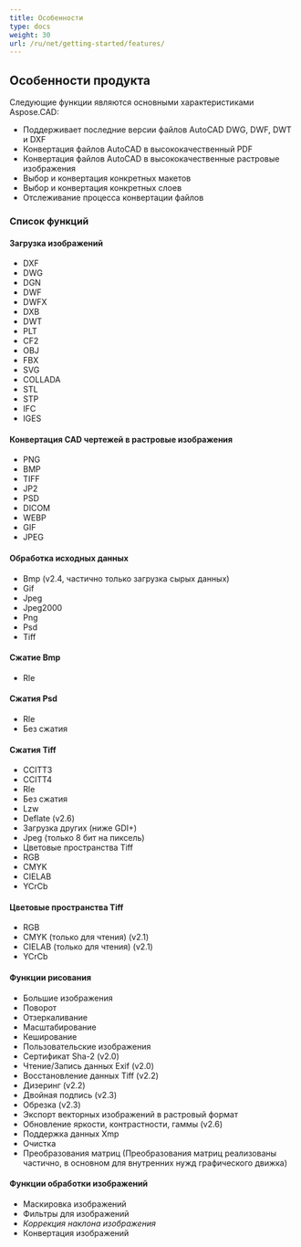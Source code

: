 ```yaml
---
title: Особенности
type: docs
weight: 30
url: /ru/net/getting-started/features/
---
```


## **Особенности продукта**
Следующие функции являются основными характеристиками Aspose.CAD:

- Поддерживает последние версии файлов AutoCAD DWG, DWF, DWT и DXF
- Конвертация файлов AutoCAD в высококачественный PDF
- Конвертация файлов AutoCAD в высококачественные растровые изображения
- Выбор и конвертация конкретных макетов
- Выбор и конвертация конкретных слоев
- Отслеживание процесса конвертации файлов

### **Список функций**
#### **Загрузка изображений**
- DXF
- DWG
- DGN
- DWF
- DWFX
- DXB
- DWT
- PLT
- CF2
- OBJ
- FBX
- SVG
- COLLADA
- STL
- STP
- IFC
- IGES

#### **Конвертация CAD чертежей в растровые изображения**
- PNG
- BMP
- TIFF
- JP2
- PSD
- DICOM
- WEBP
- GIF
- JPEG

#### **Обработка исходных данных**
- Bmp (v2.4, частично только загрузка сырых данных)
- Gif
- Jpeg
- Jpeg2000
- Png
- Psd
- Tiff

#### **Сжатие Bmp**
- Rle

#### **Сжатия Psd**
- Rle
- Без сжатия

#### **Сжатия Tiff**
- CCITT3
- CCITT4
- Rle
- Без сжатия
- Lzw
- Deflate (v2.6)
- Загрузка других (ниже GDI+)
- Jpeg (только 8 бит на пиксель)
- Цветовые пространства Tiff
- RGB
- CMYK
- CIELAB
- YCrCb

#### **Цветовые пространства Tiff**
- RGB    
- CMYK (только для чтения) (v2.1)
- CIELAB (только для чтения) (v2.1)
- YCrCb

#### **Функции рисования**
- Большие изображения    
- Поворот    
- Отзеркаливание    
- Масштабирование    
- Кеширование    
- Пользовательские изображения    
- Сертификат Sha-2 (v2.0)
- Чтение/Запись данных Exif (v2.0)
- Восстановление данных Tiff (v2.2)
- Дизеринг (v2.2)
- Двойная подпись (v2.3)
- Обрезка (v2.3)
- Экспорт векторных изображений в растровый формат    
- Обновление яркости, контрастности, гаммы (v2.6)
- Поддержка данных Xmp
- Очистка
- Преобразования матриц (Преобразования матриц реализованы частично, в основном для внутренних нужд графического движка)

#### **Функции обработки изображений**
- Маскировка изображений
- Фильтры для изображений
- *Коррекция наклона изображения*
- Конвертация изображений
